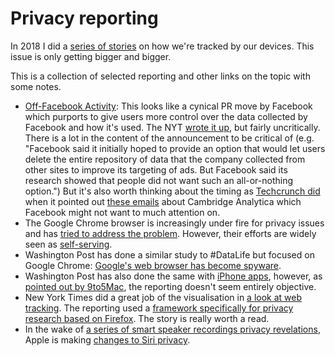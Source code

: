 # Privacy reporting

In 2018 I did a [series of stories](https://elvery.net/drzax/datalife) on how we're tracked by our devices. This issue is only getting bigger and bigger. 

This is a collection of selected reporting and other links on the topic with some notes.

* [Off-Facebook Activity](https://www.facebook.com/off-facebook-activity): This looks like a cynical PR move by Facebook which purports to give users more control over the data collected by Facebook and how it's used. The NYT [wrote it up](https://www.nytimes.com/2019/08/20/technology/facebook-tool-privacy-apps-websites.html), but fairly uncritically. There is a lot in the content of the announcement to be critical of \(e.g. "Facebook said it initially hoped to provide an option that would let users delete the entire repository of data that the company collected from other sites to improve its targeting of ads. But Facebook said its research showed that people did not want such an all-or-nothing option."\) But it's also worth thinking about the timing as [Techcrunch did](https://techcrunch.com/2019/08/23/facebook-really-doesnt-want-you-to-read-these-emails/) when it pointed out [these emails](https://fbnewsroomus.files.wordpress.com/2019/08/exhibit-1-document.pdf) about Cambridge Analytica which Facebook might not want to much attention on.
* The Google Chrome browser is increasingly under fire for privacy issues and has [tried to address the problem](https://www.blog.google/products/chrome/building-a-more-private-web/). However, their efforts are widely seen as [self-serving](https://www.eff.org/deeplinks/2019/08/dont-play-googles-privacy-sandbox-1).
* Washington Post has done a similar study to \#DataLife but focused on Google Chrome: [Google's web browser has become spyware](https://www.washingtonpost.com/technology/2019/06/21/google-chrome-has-become-surveillance-software-its-time-switch/).
* Washington Post has also done the same with [iPhone apps](https://www.washingtonpost.com/technology/2019/05/28/its-middle-night-do-you-know-who-your-iphone-is-talking/), however, as [pointed out by 9to5Mac](https://9to5mac.com/2019/05/28/app-trackers/), the reporting doesn't seem entirely objective.
* New York Times did a great job of the visualisation in [a look at web tracking](https://www.nytimes.com/interactive/2019/08/23/opinion/data-internet-privacy-tracking.html). The reporting used a [framework specifically for privacy research based on Firefox](https://github.com/mozilla/OpenWPM). The story is really worth a read.
* In the wake of [a series of smart speaker recordings privacy revelations](https://www.nytimes.com/2019/08/21/technology/personaltech/alexa-siri-google-assistant-listen.html), Apple is making [changes to Siri privacy](https://www.apple.com/newsroom/2019/08/improving-siris-privacy-protections/).



